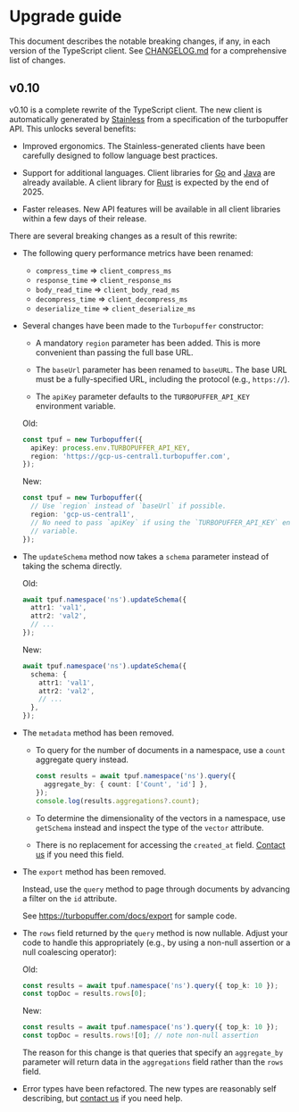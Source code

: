# Upgrade guide

This document describes the notable breaking changes, if any, in each version of
the TypeScript client. See [CHANGELOG.md](./CHANGELOG.md) for a comprehensive
list of changes.

## v0.10

v0.10 is a complete rewrite of the TypeScript client. The new client is
automatically generated by [Stainless](https://www.stainless.com/) from
a specification of the turbopuffer API. This unlocks several benefits:

  * Improved ergonomics. The Stainless-generated clients have been carefully
    designed to follow language best practices.

  * Support for additional languages. Client libraries for
    [Go](https://github.com/turbopuffer/turbopuffer-go) and
    [Java](https://github.com/turbopuffer/turbopuffer-java) are already
    available. A client library for
    [Rust](https://github.com/turbopuffer/turbopuffer-rust) is expected by
    the end of 2025.

  * Faster releases. New API features will be available in all client libraries
    within a few days of their release.

There are several breaking changes as a result of this rewrite:

- The following query performance metrics have been renamed:

  - `compress_time` => `client_compress_ms`
  - `response_time` => `client_response_ms`
  - `body_read_time` => `client_body_read_ms`
  - `decompress_time` => `client_decompress_ms`
  - `deserialize_time` => `client_deserialize_ms`

- Several changes have been made to the `Turbopuffer` constructor:

  - A mandatory `region` parameter has been added. This is more convenient
    than passing the full base URL.

  - The `baseUrl` parameter has been renamed to `baseURL`. The base URL must
    be a fully-specified URL, including the protocol (e.g., `https://`).

  - The `apiKey` parameter defaults to the `TURBOPUFFER_API_KEY` environment
    variable.

  Old:

  ```ts
  const tpuf = new Turbopuffer({
    apiKey: process.env.TURBOPUFFER_API_KEY,
    region: 'https://gcp-us-central1.turbopuffer.com',
  });
  ```

  New:

  ```ts
  const tpuf = new Turbopuffer({
    // Use `region` instead of `baseUrl` if possible.
    region: 'gcp-us-central1',
    // No need to pass `apiKey` if using the `TURBOPUFFER_API_KEY` environment
    // variable.
  });
  ```

- The `updateSchema` method now takes a `schema` parameter instead of
  taking the schema directly.

  Old:

  ```ts
  await tpuf.namespace('ns').updateSchema({
    attr1: 'val1',
    attr2: 'val2',
    // ...
  });
  ```

  New:

  ```ts
  await tpuf.namespace('ns').updateSchema({
    schema: {
      attr1: 'val1',
      attr2: 'val2',
      // ...
    },
  });
  ```

- The `metadata` method has been removed.

  - To query for the number of documents in a namespace, use a `count` aggregate
    query instead.

    ```ts
    const results = await tpuf.namespace('ns').query({
      aggregate_by: { count: ['Count', 'id'] },
    });
    console.log(results.aggregations?.count);
    ```

  - To determine the dimensionality of the vectors in a namespace, use
    `getSchema` instead and inspect the type of the `vector` attribute.

  - There is no replacement for accessing the `created_at` field. [Contact us]
    if you need this field.

- The `export` method has been removed.

  Instead, use the `query` method to page through documents by advancing a
  filter on the `id` attribute.

  See <https://turbopuffer.com/docs/export> for sample code.

- The `rows` field returned by the `query` method is now nullable. Adjust your
  code to handle this appropriately (e.g., by using a non-null assertion or a
  null coalescing operator):

  Old:

  ```ts
  const results = await tpuf.namespace('ns').query({ top_k: 10 });
  const topDoc = results.rows[0];
  ```

  New:

  ```ts
  const results = await tpuf.namespace('ns').query({ top_k: 10 });
  const topDoc = results.rows![0]; // note non-null assertion
  ```

  The reason for this change is that queries that specify an `aggregate_by`
  parameter will return data in the `aggregations` field rather than the
  `rows` field.

- Error types have been refactored. The new types are reasonably self
  describing, but [contact us] if you need help.

[contact us]: https://turbopuffer.com/contact

